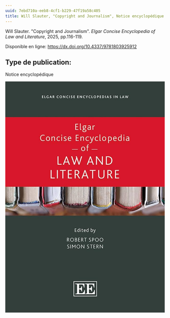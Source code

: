 ```yaml
---
uuid: 7ebd710a-eeb8-4cf1-b229-47f19a58c405
title: Will Slauter, "Copyright and Journalism", Notice encyclopédique
---
```



Will Slauter. "Copyright and Journalism". _Elgar Concise Encyclopedia of Law and Literature_, 2025, pp.116-119.

Disponible en ligne: https://dx.doi.org/10.4337/9781803925912


## Type de publication:
Notice encyclopédique

![small](Elgar.jpg)
